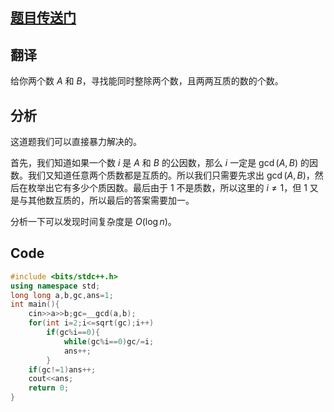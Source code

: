## [题目传送门](https://atcoder.jp/contests/abc142/tasks/abc142_d)
## 翻译
给你两个数 $A$ 和 $B$，寻找能同时整除两个数，且两两互质的数的个数。
## 分析
这道题我们可以直接暴力解决的。

首先，我们知道如果一个数 $i$ 是 $A$ 和 $B$ 的公因数，那么 $i$ 一定是 $\gcd(A,B)$ 的因数。我们又知道任意两个质数都是互质的。所以我们只需要先求出 $\gcd(A,B)$，然后在枚举出它有多少个质因数。最后由于 $1$ 不是质数，所以这里的 $i\ne1$，但 $1$ 又是与其他数互质的，所以最后的答案需要加一。

分析一下可以发现时间复杂度是 $O(\log n)$。

## Code
```cpp
#include <bits/stdc++.h>
using namespace std;
long long a,b,gc,ans=1;
int main(){
	cin>>a>>b;gc=__gcd(a,b);
	for(int i=2;i<=sqrt(gc);i++)
		if(gc%i==0){
			while(gc%i==0)gc/=i;
			ans++;
		}
	if(gc!=1)ans++;
	cout<<ans;
	return 0;
}
```